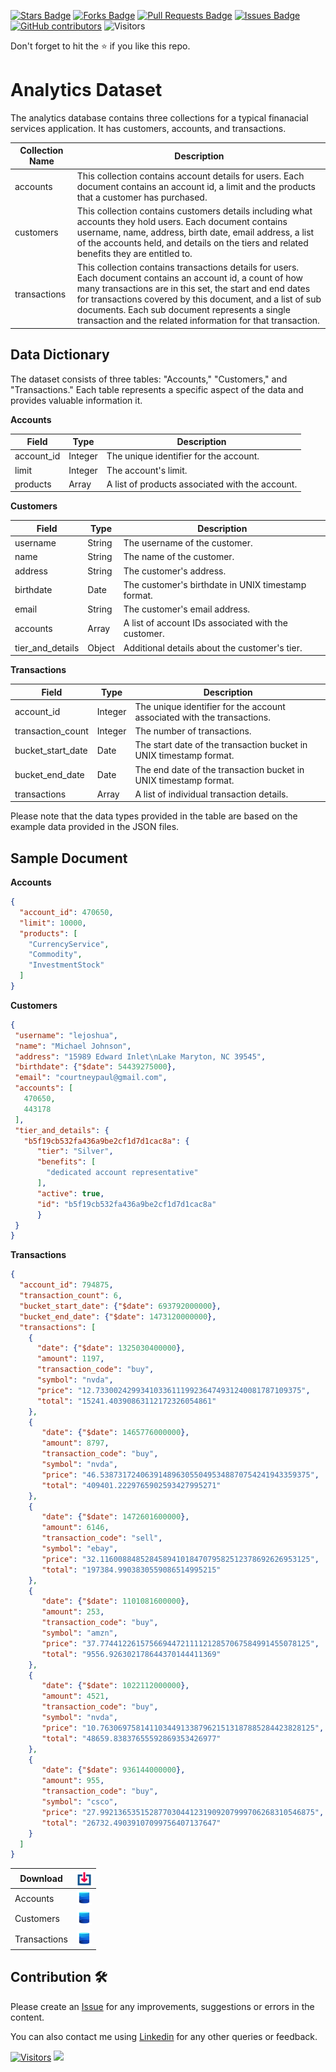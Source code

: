 <a href="https://github.com/drshahizan/dataset/stargazers"><img src="https://img.shields.io/github/stars/drshahizan/dataset" alt="Stars Badge"/></a>
<a href="https://github.com/drshahizan/dataset/network/members"><img src="https://img.shields.io/github/forks/drshahizan/dataset" alt="Forks Badge"/></a>
<a href="https://github.com/drshahizan/dataset/pulls"><img src="https://img.shields.io/github/issues-pr/drshahizan/dataset" alt="Pull Requests Badge"/></a>
<a href="https://github.com/drshahizan/dataset/issues"><img src="https://img.shields.io/github/issues/drshahizan/dataset" alt="Issues Badge"/></a>
<a href="https://github.com/drshahizan/dataset/graphs/contributors"><img alt="GitHub contributors" src="https://img.shields.io/github/contributors/drshahizan/dataset?color=2b9348"></a>
![Visitors](https://api.visitorbadge.io/api/visitors?path=https%3A%2F%2Fgithub.com%2Fdrshahizan%2Fdataset&labelColor=%23d9e3f0&countColor=%23697689&style=flat)

Don't forget to hit the :star: if you like this repo.


# Analytics Dataset

The analytics database contains three collections for a typical finanacial services application. It has customers, accounts, and transactions. 

| Collection Name | Description                                |
|-----------------|--------------------------------------------|
| accounts        | This collection contains account details for users. Each document contains an account id, a limit and the products that a customer has purchased. |
| customers       | This collection contains customers details including what accounts they hold users. Each document contains username, name, address, birth date, email address, a list of the accounts held, and details on the tiers and related benefits they are entitled to. |
| transactions    | This collection contains transactions details for users. Each document contains an account id, a count of how many transactions are in this set, the start and end dates for transactions covered by this document, and a list of sub documents. Each sub document represents a single transaction and the related information for that transaction. |

## Data Dictionary

The dataset consists of three tables: "Accounts," "Customers," and "Transactions." Each table represents a specific aspect of the data and provides valuable information it.

**Accounts**

| Field        | Type       | Description                                          |
|--------------|------------|------------------------------------------------------|
| account_id   | Integer    | The unique identifier for the account.                |
| limit        | Integer    | The account's limit.                                 |
| products     | Array      | A list of products associated with the account.       |


**Customers**

| Field            | Type       | Description                                              |
|------------------|------------|----------------------------------------------------------|
| username         | String     | The username of the customer.                             |
| name             | String     | The name of the customer.                                 |
| address          | String     | The customer's address.                                   |
| birthdate        | Date       | The customer's birthdate in UNIX timestamp format.        |
| email            | String     | The customer's email address.                             |
| accounts         | Array      | A list of account IDs associated with the customer.       |
| tier_and_details | Object     | Additional details about the customer's tier.             |


**Transactions**

| Field              | Type       | Description                                           |
|--------------------|------------|-------------------------------------------------------|
| account_id         | Integer    | The unique identifier for the account associated with the transactions. |
| transaction_count  | Integer    | The number of transactions.                           |
| bucket_start_date  | Date       | The start date of the transaction bucket in UNIX timestamp format. |
| bucket_end_date    | Date       | The end date of the transaction bucket in UNIX timestamp format. |
| transactions       | Array      | A list of individual transaction details.              |

Please note that the data types provided in the table are based on the example data provided in the JSON files.

## Sample Document

**Accounts**
```json
{
  "account_id": 470650,
  "limit": 10000,
  "products": [
    "CurrencyService",
    "Commodity",
    "InvestmentStock"
  ]
}
```

**Customers**
```json
{
 "username": "lejoshua",
 "name": "Michael Johnson",
 "address": "15989 Edward Inlet\nLake Maryton, NC 39545",
 "birthdate": {"$date": 54439275000},
 "email": "courtneypaul@gmail.com",
 "accounts": [
   470650,
   443178
 ],
 "tier_and_details": {
   "b5f19cb532fa436a9be2cf1d7d1cac8a": {
      "tier": "Silver",
      "benefits": [
        "dedicated account representative"
      ],
      "active": true,
      "id": "b5f19cb532fa436a9be2cf1d7d1cac8a"
      }
 }
}
```

**Transactions**
```json
{
  "account_id": 794875,
  "transaction_count": 6,
  "bucket_start_date": {"$date": 693792000000},
  "bucket_end_date": {"$date": 1473120000000},
  "transactions": [
    {
      "date": {"$date": 1325030400000},
      "amount": 1197,
      "transaction_code": "buy",
      "symbol": "nvda",
      "price": "12.7330024299341033611199236474931240081787109375",
      "total": "15241.40390863112172326054861"
    },
    {
       "date": {"$date": 1465776000000},
       "amount": 8797,
       "transaction_code": "buy",
       "symbol": "nvda",
       "price": "46.53873172406391489630550495348870754241943359375",
       "total": "409401.2229765902593427995271"
    },
    {
       "date": {"$date": 1472601600000},
       "amount": 6146,
       "transaction_code": "sell",
       "symbol": "ebay",
       "price": "32.11600884852845894101847079582512378692626953125",
       "total": "197384.9903830559086514995215"
    },
    {
       "date": {"$date": 1101081600000},
       "amount": 253,
       "transaction_code": "buy",
       "symbol": "amzn",
       "price": "37.77441226157566944721111212857067584991455078125",
       "total": "9556.926302178644370144411369"
    },
    {
       "date": {"$date": 1022112000000},
       "amount": 4521,
       "transaction_code": "buy",
       "symbol": "nvda",
       "price": "10.763069758141103449133879621513187885284423828125",
       "total": "48659.83837655592869353426977"
    },
    {
       "date": {"$date": 936144000000},
       "amount": 955,
       "transaction_code": "buy",
       "symbol": "csco",
       "price": "27.992136535152877030441231909207999706268310546875",
       "total": "26732.49039107099756407137647"
    }
  ]
}
```


| Download |<img alt="activity status" align="right" height="24" src="../../images/download.png" />|
|---|:---:|
| Accounts |<a href="sales.json" ><img src="../../images/dataset.png" width="24px" height="24px" ></a>|
| Customers|<a href="sales.json" ><img src="../../images/dataset.png" width="24px" height="24px" ></a>|
| Transactions|<a href="sales.json" ><img src="../../images/dataset.png" width="24px" height="24px" ></a>|


## Contribution 🛠️
Please create an [Issue](https://github.com/drshahizan/Python_EDA/issues) for any improvements, suggestions or errors in the content.

You can also contact me using [Linkedin](https://www.linkedin.com/in/drshahizan/) for any other queries or feedback.

[![Visitors](https://api.visitorbadge.io/api/visitors?path=https%3A%2F%2Fgithub.com%2Fdrshahizan&labelColor=%23697689&countColor=%23555555&style=plastic)](https://visitorbadge.io/status?path=https%3A%2F%2Fgithub.com%2Fdrshahizan)
![](https://hit.yhype.me/github/profile?user_id=81284918)


